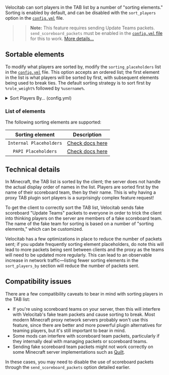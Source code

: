Velocitab can sort players in the TAB list by a number of "sorting elements." Sorting is enabled by default, and can be disabled with the `sort_players` option in the [`config.yml`](Config-File) file.

> > **Note:** This feature requires sending Update Teams packets. `send_scoreboard_packets` must be enabled in the [`config.yml` file](config-file) for this to work. [More details...](#compatibility-issues)

## Sortable elements
To modify what players are sorted by, modify the `sorting_placeholders` list in the [`config.yml`](Config-File) file. This option accepts an ordered list; the first element in the list is what players will be sorted by first, with subsequent elements being used to break ties. The default sorting strategy is to sort first by `%role_weight%` followed by `%username%`.

<details>
<summary>Sort Players By&hellip; (config.yml)</summary>

```yaml
# Ordered list of elements by which players should be sorted. (Correct values are both internal placeholders and (if enabled) PAPI placeholders)
sort_players_by:
  - %role_weight%
  - %username%
```
</details>

### List of elements
The following sorting elements are supported:

|     Sorting element     | Description                                                                                  |
|:-----------------------:|----------------------------------------------------------------------------------------------|
| `Internal Placeholders` | [Check docs here](https://william278.net/docs/velocitab/placeholders#default-placeholders)   |
|   `PAPI Placeholders`   | [Check docs here](https://william278.net/docs/velocitab/placeholders#placeholderapi-support) |

## Technical details
In Minecraft, the TAB list is sorted by the client; the server does not handle the actual display order of names in the list. Players are sorted first by the name of their scoreboard team, then by their name. This is why having a proxy TAB plugin sort players is a surprisingly complex feature request!

To get the client to correctly sort the TAB list, Velocitab sends fake scoreboard "Update Teams" packets to everyone in order to trick the client into thinking players on the server are members of a fake scoreboard team. The name of the fake team for sorting is based on a number of "sorting elements," which can be customized.

Velocitab has a few optimizations in place to reduce the number of packets sent; if you update frequently sorting element placeholders, do note this will lead to more packets being sent between clients and the proxy as the teams will need to be updated more regularly. This can lead to an observable increase in network traffic&mdash;listing fewer sorting elements in the `sort_players_by` section will reduce the number of packets sent.


## Compatibility issues
There are a few compatibility caveats to bear in mind with sorting players in the TAB list:

* If you're using scoreboard teams on your server, then this will interfere with Velocitab's fake team packets and cause sorting to break. Most modern Minecraft proxy network servers probably won't use this feature, since there are better and more powerful plugin alternatives for teaming players, but it's still important to bear in mind.
* Some mods can interfere with scoreboard team packets, particularly if they internally deal with managing packets or scoreboard teams.
* Sending fake scoreboard team packets might not work correctly on some Minecraft server implementations such as [Quilt](https://quiltmc.org/).

In these cases, you may need to disable the use of scoreboard packets through the `send_scoreboard_packets` option detailed earlier.
